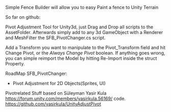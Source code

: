 Simple Fence Builder will allow you to easy Paint a fence to Unity Terrain

So far on github:

Pivot Adjustment Tool for Unity3d, just Drag and Drop all scripts to the AssetFolder. Afterwards simply add to any 3d GameObject with a Renderer and MeshFilter the SFB_PivotChanger.cs script.

Add a Transform you want to manipulate to the Pivot_Transform field and hit Change Pivot, or the *Always Change Pivot* boolean.
If anything goes wrong, you can simple reimport the Model by hitting Re-Import inside the struct Property.


RoadMap SFB_PivotChanger:
- Pivot Adjustment for 2D Objects(Sprites, UI)


Pivotrelated Stuff based on Süleyman Yasir Kula https://forum.unity.com/members/yasirkula.56169/ code. https://github.com/yasirkula/UnityAdjustPivot

